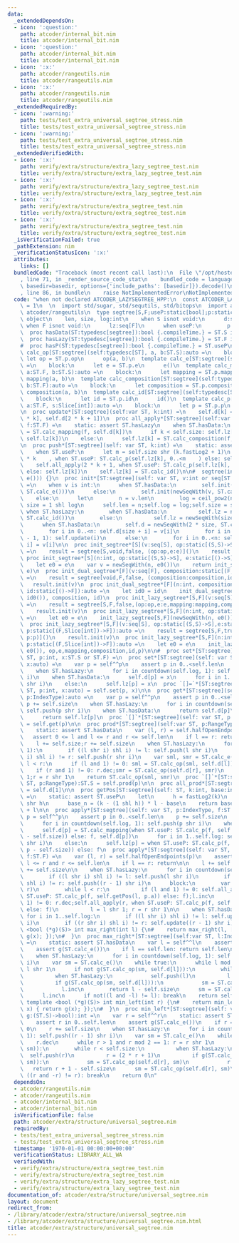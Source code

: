 ```yaml
---
data:
  _extendedDependsOn:
  - icon: ':question:'
    path: atcoder/internal_bit.nim
    title: atcoder/internal_bit.nim
  - icon: ':question:'
    path: atcoder/internal_bit.nim
    title: atcoder/internal_bit.nim
  - icon: ':x:'
    path: atcoder/rangeutils.nim
    title: atcoder/rangeutils.nim
  - icon: ':x:'
    path: atcoder/rangeutils.nim
    title: atcoder/rangeutils.nim
  _extendedRequiredBy:
  - icon: ':warning:'
    path: tests/test_extra_universal_segtree_stress.nim
    title: tests/test_extra_universal_segtree_stress.nim
  - icon: ':warning:'
    path: tests/test_extra_universal_segtree_stress.nim
    title: tests/test_extra_universal_segtree_stress.nim
  _extendedVerifiedWith:
  - icon: ':x:'
    path: verify/extra/structure/extra_lazy_segtree_test.nim
    title: verify/extra/structure/extra_lazy_segtree_test.nim
  - icon: ':x:'
    path: verify/extra/structure/extra_lazy_segtree_test.nim
    title: verify/extra/structure/extra_lazy_segtree_test.nim
  - icon: ':x:'
    path: verify/extra/structure/extra_segtree_test.nim
    title: verify/extra/structure/extra_segtree_test.nim
  - icon: ':x:'
    path: verify/extra/structure/extra_segtree_test.nim
    title: verify/extra/structure/extra_segtree_test.nim
  _isVerificationFailed: true
  _pathExtension: nim
  _verificationStatusIcon: ':x:'
  attributes:
    links: []
  bundledCode: "Traceback (most recent call last):\n  File \"/opt/hostedtoolcache/Python/3.9.6/x64/lib/python3.9/site-packages/onlinejudge_verify/documentation/build.py\"\
    , line 71, in _render_source_code_stat\n    bundled_code = language.bundle(stat.path,\
    \ basedir=basedir, options={'include_paths': [basedir]}).decode()\n  File \"/opt/hostedtoolcache/Python/3.9.6/x64/lib/python3.9/site-packages/onlinejudge_verify/languages/nim.py\"\
    , line 86, in bundle\n    raise NotImplementedError\nNotImplementedError\n"
  code: "when not declared ATCODER_LAZYSEGTREE_HPP:\n  const ATCODER_LAZYSEGTREE_HPP*\
    \ = 1\n  \n  import std/sugar, std/sequtils, std/bitops\n  import atcoder/internal_bit,\
    \ atcoder/rangeutils\n  type segtree[S,F;useP:static[bool];p:static[tuple]] =\
    \ object\n    len, size, log:int\n    when S isnot void:\n      d:seq[S]\n   \
    \ when F isnot void:\n      lz:seq[F]\n      when useP:\n        p:(F,Slice[int])->F\n\
    \  proc hasData(ST:typedesc[segtree]):bool {.compileTime.} = ST.S isnot void\n\
    \  proc hasLazy(ST:typedesc[segtree]):bool {.compileTime.} = ST.F isnot void\n\
    #  proc hasP(ST:typedesc[segtree]):bool {.compileTime.} = ST.useP\n\n  template\
    \ calc_op[ST:segtree](self:typedesc[ST], a, b:ST.S):auto =\n    block:\n     \
    \ let op = ST.p.op\n      op(a, b)\n  template calc_e[ST:segtree](self:typedesc[ST]):auto\
    \ =\n    block:\n      let e = ST.p.e\n      e()\n  template calc_mapping[ST:segtree](self:typedesc[ST],\
    \ a:ST.F, b:ST.S):auto =\n    block:\n      let mapping = ST.p.mapping\n     \
    \ mapping(a, b)\n  template calc_composition[ST:segtree](self:typedesc[ST], a,\
    \ b:ST.F):auto =\n    block:\n      let composition = ST.p.composition\n     \
    \ composition(a, b)\n  template calc_id[ST:segtree](self:typedesc[ST]):auto =\n\
    \    block:\n      let id = ST.p.id\n      id()\n  template calc_p[ST:segtree](self:typedesc[ST],\
    \ a:ST.F, s:Slice[int]):auto =\n    block:\n      let p = ST.p.p\n      p(a, s)\n\
    \n  proc update*[ST:segtree](self:var ST, k:int) =\n    self.d[k] = ST.calc_op(self.d[2\
    \ * k], self.d[2 * k + 1])\n  proc all_apply*[ST:segtree](self:var ST, k:int,\
    \ f:ST.F) =\n    static: assert ST.hasLazy\n    when ST.hasData:\n      self.d[k]\
    \ = ST.calc_mapping(f, self.d[k])\n      if k < self.size: self.lz[k] = ST.calc_composition(f,\
    \ self.lz[k])\n    else:\n      self.lz[k] = ST.calc_composition(f, self.lz[k])\n\
    \n  proc push*[ST:segtree](self: var ST, k:int) =\n    static: assert ST.hasLazy\n\
    \    when ST.useP:\n      let m = self.size shr (k.fastLog2 + 1)\n    self.all_apply(2\
    \ * k    , when ST.useP: ST.calc_p(self.lz[k], 0..<m    ) else: self.lz[k])\n\
    \    self.all_apply(2 * k + 1, when ST.useP: ST.calc_p(self.lz[k], m..<m + m)\
    \ else: self.lz[k])\n    self.lz[k] = ST.calc_id()\n\n#  segtree(int n) : segtree(std::vector<S>(n,\
    \ e())) {}\n  proc init*[ST:segtree](self: var ST, v:int or seq[ST.S] or seq[ST.F])\
    \ =\n    when v is int:\n      when ST.hasData:\n        self.init(newSeqWith(v,\
    \ ST.calc_e()))\n      else:\n        self.init(newSeqWith(v, ST.calc_id()))\n\
    \    else:\n      let\n        n = v.len\n        log = ceil_pow2(n)\n       \
    \ size = 1 shl log\n      self.len = n;self.log = log;self.size = size\n     \
    \ when ST.hasLazy:\n        when ST.hasData:\n          self.lz = newSeqWith(size,\
    \ ST.calc_id())\n        else:\n          self.lz = newSeqWith(size * 2, ST.calc_id())\n\
    \      when ST.hasData:\n        self.d = newSeqWith(2 * size, ST.calc_e())\n\
    \        for i in 0..<n: self.d[size + i] = v[i]\n        for i in countdown(size\
    \ - 1, 1): self.update(i)\n      else:\n        for i in 0..<n: self.lz[size +\
    \ i] = v[i]\n\n  proc init_segtree*[S](v:seq[S], op:static[(S,S)->S], e:static[()->S]):auto\
    \ =\n    result = segtree[S,void,false, (op:op,e:e)]()\n    result.init(v)\n \
    \ proc init_segtree*[S](n:int, op:static[(S,S)->S], e:static[()->S]):auto =\n\
    \    let e0 = e\n    var v = newSeqWith(n, e0())\n    return init_segtree(v, op,\
    \ e)\n  proc init_dual_segtree*[F](v:seq[F], composition:static[(F,F)->F], id:static[()->F]):auto\
    \ =\n    result = segtree[void,F,false, (composition:composition,id:id)]()\n \
    \   result.init(v)\n  proc init_dual_segtree*[F](n:int, composition:static[(F,F)->F],\
    \ id:static[()->F]):auto =\n    let id0 = id\n    init_dual_segtree[F](newSeqWith(n,\
    \ id0()), composition, id)\n  proc init_lazy_segtree*[S,F](v:seq[S], op:static[(S,S)->S],e:static[()->S],mapping:static[(F,S)->S],composition:static[(F,F)->F],id:static[()->F]):auto\
    \ =\n    result = segtree[S,F,false,(op:op,e:e,mapping:mapping,composition:composition,id:id)]()\n\
    \    result.init(v)\n  proc init_lazy_segtree*[S,F](n:int, op:static[(S,S)->S],e:static[()->S],mapping:static[(F,S)->S],composition:static[(F,F)->F],id:static[()->F]):auto\
    \ =\n    let e0 = e\n    init_lazy_segtree[S,F](newSeqWith(n, e0()), op,e,mapping,composition,id)\n\
    \  proc init_lazy_segtree*[S,F](v:seq[S], op:static[(S,S)->S],e:static[()->S],mapping:static[(F,S)->S],composition:static[(F,F)->F],id:static[()->F],\
    \ p:static[(F,Slice[int])->F]):auto =\n    result = segtree[S,F,true,(op:op,e:e,mapping:mapping,composition:composition,id:id,\
    \ p:p)]()\n    result.init(v)\n  proc init_lazy_segtree*[S,F](n:int, op:static[(S,S)->S],e:static[()->S],mapping:static[(F,S)->S],composition:static[(F,F)->F],id:static[()->F],\
    \ p:static[(F,Slice[int])->F]):auto =\n    let e0 = e\n    init_lazy_segtree[S,F](newSeqWith(n,\
    \ e0()), op,e,mapping,composition,id,p)\n\n#  proc set*[ST:segtree](self: var\
    \ ST, p:int, x:ST.S or ST.F) =\n  proc set*[ST:segtree](self: var ST, p:IndexType,\
    \ x:auto) =\n    var p = self^^p\n    assert p in 0..<self.len\n    p += self.size\n\
    \    when ST.hasLazy:\n      for i in countdown(self.log, 1): self.push(p shr\
    \ i)\n    when ST.hasData:\n      self.d[p] = x\n      for i in 1..self.log: self.update(p\
    \ shr i)\n    else:\n      self.lz[p] = x\n  proc `[]=`*[ST:segtree](self: var\
    \ ST, p:int, x:auto) = self.set(p, x)\n\n  proc get*[ST:segtree](self: var ST,\
    \ p:IndexType):auto =\n    var p = self^^p\n    assert p in 0..<self.len\n   \
    \ p += self.size\n    when ST.hasLazy:\n      for i in countdown(self.log, 1):\
    \ self.push(p shr i)\n    when ST.hasData:\n      return self.d[p]\n    else:\n\
    \      return self.lz[p]\n  proc `[]`*[ST:segtree](self: var ST, p:IndexType):auto\
    \ = self.get(p)\n\n  proc prod*[ST:segtree](self:var ST, p:RangeType):ST.S =\n\
    \    static: assert ST.hasData\n    var (l, r) = self.halfOpenEndpoints(p)\n \
    \   assert 0 <= l and l <= r and r <= self.len\n    if l == r: return ST.calc_e()\n\
    \    l += self.size;r += self.size\n    when ST.hasLazy:\n      for i in countdown(self.log,\
    \ 1):\n        if ((l shr i) shl i) != l: self.push(l shr i)\n        if ((r shr\
    \ i) shl i) != r: self.push(r shr i)\n    var sml, smr = ST.calc_e()\n    while\
    \ l < r:\n      if (l and 1) != 0: sml = ST.calc_op(sml, self.d[l]);l.inc\n  \
    \    if (r and 1) != 0: r.dec;smr = ST.calc_op(self.d[r], smr)\n      l = l shr\
    \ 1;r = r shr 1\n    return ST.calc_op(sml, smr)\n  proc `[]`*[ST:segtree](self:var\
    \ ST, p:RangeType):ST.S = self.prod(p)\n\n  proc all_prod*[ST:segtree](self:ST):auto\
    \ = self.d[1]\n\n  proc getPos[ST:segtree](self: ST, k:int, base:int):Slice[int]\
    \ =\n    static: assert ST.useP\n    let\n      h = fastLog2(k)\n      l = self.size\
    \ shr h\n      base_n = (k - (1 shl h)) * l - base\n    return base_n..<base_n\
    \ + l\n\n  proc apply*[ST:segtree](self: var ST, p:IndexType, f:ST.F) =\n    var\
    \ p = self^^p\n    assert p in 0..<self.len\n    p += self.size\n    when ST.hasLazy:\n\
    \      for i in countdown(self.log, 1): self.push(p shr i)\n    when ST.hasData:\n\
    \      self.d[p] = ST.calc_mapping(when ST.useP: ST.calc_p(f, self.getPos(p, p\
    \ - self.size)) else: f, self.d[p])\n      for i in 1..self.log: self.update(p\
    \ shr i)\n    else:\n      self.lz[p] = when ST.useP: ST.calc_p(f, self.getPos(p,\
    \ p - self.size)) else: f\n  proc apply*[ST:segtree](self: var ST, p:RangeType,\
    \ f:ST.F) =\n    var (l, r) = self.halfOpenEndpoints(p)\n    assert 0 <= l and\
    \ l <= r and r <= self.len\n    if l == r: return\n\n    l += self.size\n    r\
    \ += self.size\n\n    when ST.hasLazy:\n      for i in countdown(self.log, 1):\n\
    \        if ((l shr i) shl i) != l: self.push(l shr i)\n        if ((r shr i)\
    \ shl i) != r: self.push((r - 1) shr i)\n      block:\n        var (l, r) = (l,\
    \ r)\n        while l < r:\n          if (l and 1) != 0: self.all_apply(l, when\
    \ ST.useP: ST.calc_p(f, self.getPos(l, p.a)) else: f);l.inc\n          if (r and\
    \ 1) != 0: r.dec;self.all_apply(r, when ST.useP: ST.calc_p(f, self.getPos(r, p.a))\
    \ else: f)\n          l = l shr 1; r = r shr 1\n\n    when ST.hasData:\n     \
    \ for i in 1..self.log:\n        if ((l shr i) shl i) != l: self.update(l shr\
    \ i)\n        if ((r shr i) shl i) != r: self.update((r - 1) shr i)\n\n#  template\
    \ <bool (*g)(S)> int max_right(int l) {\n#    return max_right(l, [](S x) { return\
    \ g(x); });\n#  }\n  proc max_right*[ST:segtree](self:var ST, l:IndexType, g:(ST.S)->bool):int\
    \ =\n    static: assert ST.hasData\n    var l = self^^l\n    assert l in 0..self.len\n\
    \    assert g(ST.calc_e())\n    if l == self.len: return self.len\n    l += self.size\n\
    \    when ST.hasLazy:\n      for i in countdown(self.log, 1): self.push(l shr\
    \ i)\n    var sm = ST.calc_e()\n    while true:\n      while l mod 2 == 0: l =\
    \ l shr 1\n      if not g(ST.calc_op(sm, self.d[l])):\n        while l < self.size:\n\
    \          when ST.hasLazy:\n            self.push(l)\n          l = (2 * l)\n\
    \          if g(ST.calc_op(sm, self.d[l])):\n            sm = ST.calc_op(sm, self.d[l])\n\
    \            l.inc\n        return l - self.size\n      sm = ST.calc_op(sm, self.d[l])\n\
    \      l.inc\n      if not((l and -l) != l): break\n    return self.len\n\n# \
    \ template <bool (*g)(S)> int min_left(int r) {\n#    return min_left(r, [](S\
    \ x) { return g(x); });\n#  }\n  proc min_left*[ST:segtree](self: var ST, r:IndexType,\
    \ g:(ST.S)->bool):int =\n    var r = self^^r\n    static: assert ST.hasData\n\
    \    assert r in 0..self.len\n    assert g(ST.calc_e())\n    if r == 0: return\
    \ 0\n    r += self.size\n    when ST.hasLazy:\n      for i in countdown(self.log,\
    \ 1): self.push((r - 1) shr i)\n    var sm = ST.calc_e()\n    while true:\n  \
    \    r.dec\n      while r > 1 and r mod 2 == 1: r = r shr 1\n      if not g(ST.calc_op(self.d[r],\
    \ sm)):\n        while r < self.size:\n          when ST.hasLazy:\n          \
    \  self.push(r)\n          r = (2 * r + 1)\n          if g(ST.calc_op(self.d[r],\
    \ sm)):\n            sm = ST.calc_op(self.d[r], sm)\n            r.dec\n     \
    \   return r + 1 - self.size\n      sm = ST.calc_op(self.d[r], sm)\n      if not\
    \ ((r and -r) != r): break\n    return 0\n"
  dependsOn:
  - atcoder/rangeutils.nim
  - atcoder/rangeutils.nim
  - atcoder/internal_bit.nim
  - atcoder/internal_bit.nim
  isVerificationFile: false
  path: atcoder/extra/structure/universal_segtree.nim
  requiredBy:
  - tests/test_extra_universal_segtree_stress.nim
  - tests/test_extra_universal_segtree_stress.nim
  timestamp: '1970-01-01 00:00:00+00:00'
  verificationStatus: LIBRARY_ALL_WA
  verifiedWith:
  - verify/extra/structure/extra_segtree_test.nim
  - verify/extra/structure/extra_segtree_test.nim
  - verify/extra/structure/extra_lazy_segtree_test.nim
  - verify/extra/structure/extra_lazy_segtree_test.nim
documentation_of: atcoder/extra/structure/universal_segtree.nim
layout: document
redirect_from:
- /library/atcoder/extra/structure/universal_segtree.nim
- /library/atcoder/extra/structure/universal_segtree.nim.html
title: atcoder/extra/structure/universal_segtree.nim
---
```

